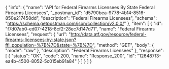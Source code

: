 {
  "info": {
    "name": "API for Federal Firearms Licensees By State Federal Firearms Licensees",
    "_postman_id": "d5790bea-9778-4b14-8516-850e217458dd",
    "description": "Federal Firearms Licensees",
    "schema": "https://schema.getpostman.com/json/collection/v2.0.0/"
  },
  "item": [
    {
      "id": "f7d07ab0-ed07-4218-8cf2-28ec7d147d71",
      "name": "Federal Firearms Licensees",
      "request": {
        "url": "http://data.atf.gov/resource/federal-firearms-licensees-by-state.json?ffl_population=%7B%7D&state=%7B%7D",
        "method": "GET",
        "body": {
          "mode": "raw"
        },
        "description": "Federal Firearms Licensees"
      },
      "response": [
        {
          "status": "OK",
          "code": 200,
          "name": "Response_200",
          "id": "126487f3-ea4b-4500-8052-5c015eb91a84"
        }
      ]
    }
  ]
}